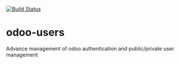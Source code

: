 [![Build Status](https://travis-ci.org/Vauxoo/odoo-users.svg?branch=9.0)](https://travis-ci.org/Vauxoo/odoo-users)

# odoo-users
Advance management of odoo authentication and public/private user management
